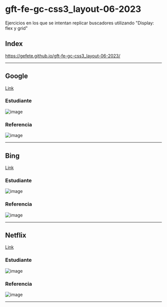 # gft-fe-gc-css3_layout-06-2023
Ejercicios en los que se intentan replicar buscadores utilizando "Display: flex y grid"
## Index

https://gefete.github.io/gft-fe-gc-css3_layout-06-2023/
<hr>

## Google

<a href="https://gefete.github.io/gft-fe-gc-css3_layout-06-2023/google/index.html" target="_blank">Link</a>

### Estudiante
![image](https://github.com/Gefete/gft-fe-gc-css3_layout-06-2023/assets/84667512/e1c99b1d-2f51-411c-a9ad-c8d0c5aa7f09)

### Referencia

![image](https://github.com/Gefete/gft-fe-gc-css3_layout-06-2023/assets/84667512/f713c42b-ccc7-4153-ad6d-7e2bcbafeeb5)

<hr>

## Bing

<a href="https://gefete.github.io/gft-fe-gc-css3_layout-06-2023/microsoft/index.html" target="_blank">Link</a>

### Estudiante

![image](https://github.com/Gefete/gft-fe-gc-css3_layout-06-2023/assets/84667512/c0c8d3bf-6e6a-4525-8112-2494d55112a7)

### Referencia

![image](https://github.com/Gefete/gft-fe-gc-css3_layout-06-2023/assets/84667512/f342a36e-d8f1-411c-bac5-adadd703dcab)

<hr>


## Netflix

<a href="https://gefete.github.io/gft-fe-gc-css3_layout-06-2023/netflix/index.html" target="_blank">Link</a>

### Estudiante

![image](https://github.com/Gefete/gft-fe-gc-css3_layout-06-2023/assets/84667512/59184e72-0697-4ad9-84fd-d233d371f006)

### Referencia

![image](https://github.com/Gefete/gft-fe-gc-css3_layout-06-2023/assets/84667512/30875544-fafe-4428-a1ee-c956ca38a577)

<hr> 
